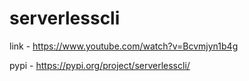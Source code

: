 # serverlesscli
link - https://www.youtube.com/watch?v=Bcvmjyn1b4g 


pypi - https://pypi.org/project/serverlesscli/
